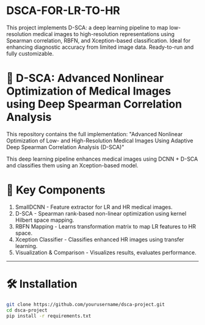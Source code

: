 # DSCA-FOR-LR-TO-HR
This project implements D-SCA: a deep learning pipeline to map low-resolution medical images to high-resolution representations using Spearman correlation, RBFN, and Xception-based classification. Ideal for enhancing diagnostic accuracy from limited image data. Ready-to-run and fully customizable.
# 🧠 D-SCA: Advanced Nonlinear Optimization of Medical Images using Deep Spearman Correlation Analysis

This repository contains the full implementation:
 "Advanced Nonlinear Optimization of Low- and High-Resolution Medical Images Using Adaptive Deep Spearman Correlation Analysis (D-SCA)"

This deep learning pipeline enhances medical images using DCNN + D-SCA and classifies them using an Xception-based model.

# 📌 Key Components

1. SmallDCNN - Feature extractor for LR and HR medical images.
2. D-SCA - Spearman rank-based non-linear optimization using kernel Hilbert space mapping.
3. RBFN Mapping - Learns transformation matrix to map LR features to HR space.
4. Xception Classifier - Classifies enhanced HR images using transfer learning.
5. Visualization & Comparison - Visualizes results, evaluates performance.

---

# 🛠 Installation

```bash
git clone https://github.com/yourusername/dsca-project.git
cd dsca-project
pip install -r requirements.txt

